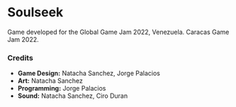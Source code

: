 # Soulseek

Game developed for the Global Game Jam 2022, Venezuela. Caracas Game Jam 2022.

### Credits

* **Game Design:** Natacha Sanchez, Jorge Palacios
* **Art:** Natacha Sanchez
* **Programming:** Jorge Palacios
* **Sound:** Natacha Sanchez, Ciro Duran

